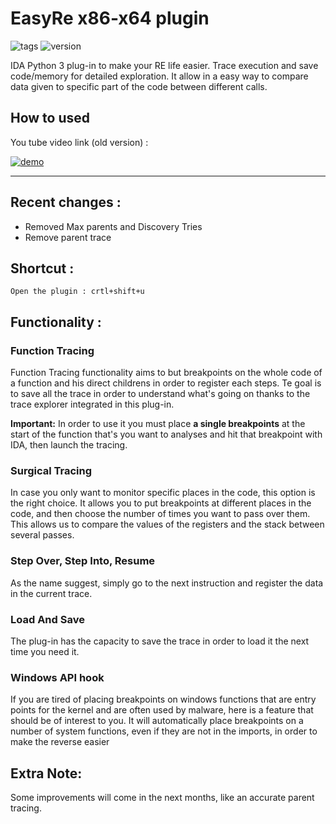 # EasyRe x86-x64 plugin

![tags](https://img.shields.io/badge/tags-%20ida%20ida--pro%2C%20ida--plugin%2C%20idapython-blue) ![version](https://img.shields.io/badge/version-0.2-yellowgreen)

IDA Python 3 plug-in to make your RE life easier. Trace execution and save code/memory for detailed exploration. It allow in a easy way to compare data given to specific part of the code between different calls. 

## How to used

You tube video link (old version) : 

[![demo](https://i.ibb.co/Wvwnt2N/Image1.png)](https://youtu.be/rFiICyep3hE)

------

## Recent changes :
- Removed Max parents and Discovery Tries
- Remove parent trace

## Shortcut :

`Open the plugin : crtl+shift+u`

## Functionality :

### Function Tracing

  Function Tracing functionality aims to but breakpoints on the whole code of a function and his direct childrens in order to register each steps. Te goal is to save all the trace in order to understand what's going on thanks to the trace explorer integrated in this plug-in.

 **Important:** In order to use it you must place **a single breakpoints** at the start of the function that's you want to analyses and hit that breakpoint with IDA, then launch the tracing.


### Surgical Tracing
   In case you only want to monitor specific places in the code, this option is the right choice. It allows you to put breakpoints at different places in the code, and then choose the number of times you want to pass over them. This allows us to compare the values of the registers and the stack between several passes.


### Step Over,  Step Into,  Resume
   As the name suggest, simply go to the next instruction and register the data in the current trace.


### Load And Save
  The plug-in has the capacity to save the trace in order to load it the next time you need it. 

### Windows  API hook

If you are tired of placing breakpoints on windows functions that are entry points for the kernel and are often used by malware, here is a feature that should be of interest to you. It will automatically place breakpoints on a number of system functions, even if they are not in the imports, in order to make the reverse easier

## Extra Note:

Some improvements will come in the next months, like an accurate parent tracing.




